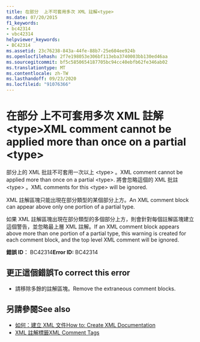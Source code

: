 ```yaml
---
title: 在部分  上不可套用多次 XML 註解<type>
ms.date: 07/20/2015
f1_keywords:
- bc42314
- vbc42314
helpviewer_keywords:
- BC42314
ms.assetid: 23c76238-843a-44fe-88b7-25e604ee924b
ms.openlocfilehash: 2f7e198053e306bf113eba3740003bb130ed46aa
ms.sourcegitcommit: bf5c5850654187705bc94cc40ebfb62fe346ab02
ms.translationtype: MT
ms.contentlocale: zh-TW
ms.lasthandoff: 09/23/2020
ms.locfileid: "91076366"
---
```

# <a name="xml-comment-cannot-be-applied-more-than-once-on-a-partial-type"></a><span data-ttu-id="c1aeb-102">在部分  上不可套用多次 XML 註解\<type></span><span class="sxs-lookup"><span data-stu-id="c1aeb-102">XML comment cannot be applied more than once on a partial \<type></span></span>

<span data-ttu-id="c1aeb-103">部分上的 XML 批註不可套用一次以上 \<type> 。</span><span class="sxs-lookup"><span data-stu-id="c1aeb-103">XML comment cannot be applied more than once on a partial \<type>.</span></span> <span data-ttu-id="c1aeb-104">將會忽略這個的 XML 批註 \<type> 。</span><span class="sxs-lookup"><span data-stu-id="c1aeb-104">XML comments for this \<type> will be ignored.</span></span>  
  
 <span data-ttu-id="c1aeb-105">XML 註解區塊只能出現在部分類型的某個部分上方。</span><span class="sxs-lookup"><span data-stu-id="c1aeb-105">An XML comment block can appear above only one portion of a partial type.</span></span>  
  
 <span data-ttu-id="c1aeb-106">如果 XML 註解區塊出現在部分類型的多個部分上方，則會針對每個註解區塊建立這個警告，並忽略最上層 XML 註解。</span><span class="sxs-lookup"><span data-stu-id="c1aeb-106">If an XML comment block appears above more than one portion of a partial type, this warning is created for each comment block, and the top level XML comment will be ignored.</span></span>  
  
 <span data-ttu-id="c1aeb-107">**錯誤 ID︰** BC42314</span><span class="sxs-lookup"><span data-stu-id="c1aeb-107">**Error ID:** BC42314</span></span>  
  
## <a name="to-correct-this-error"></a><span data-ttu-id="c1aeb-108">更正這個錯誤</span><span class="sxs-lookup"><span data-stu-id="c1aeb-108">To correct this error</span></span>  
  
- <span data-ttu-id="c1aeb-109">請移除多餘的註解區塊。</span><span class="sxs-lookup"><span data-stu-id="c1aeb-109">Remove the extraneous comment blocks.</span></span>  
  
## <a name="see-also"></a><span data-ttu-id="c1aeb-110">另請參閱</span><span class="sxs-lookup"><span data-stu-id="c1aeb-110">See also</span></span>

- [<span data-ttu-id="c1aeb-111">如何：建立 XML 文件</span><span class="sxs-lookup"><span data-stu-id="c1aeb-111">How to: Create XML Documentation</span></span>](../programming-guide/program-structure/how-to-create-xml-documentation.md)
- [<span data-ttu-id="c1aeb-112">XML 註解標籤</span><span class="sxs-lookup"><span data-stu-id="c1aeb-112">XML Comment Tags</span></span>](../language-reference/xmldoc/index.md)
